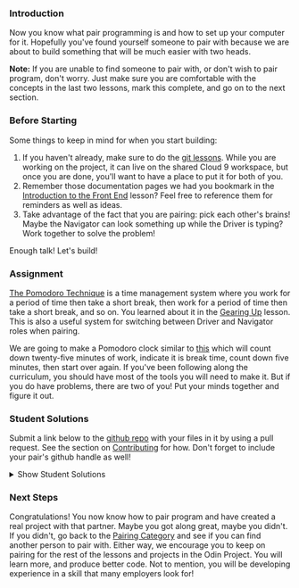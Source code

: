 ### Introduction

Now you know what pair programming is and how to set up your computer for it. Hopefully you've found yourself someone to pair with because we are about to build something that will be much easier with two heads.

**Note:** If you are unable to find someone to pair with, or don't wish to pair program, don't worry. Just make sure you are comfortable with the concepts in the last two lessons, mark this complete, and go on to the next section.

### Before Starting

Some things to keep in mind for when you start building:

1. If you haven't already, make sure to do the [git lessons](http://www.theodinproject.com/courses/web-development-101/lessons/introduction-to-git). While you are working on the project, it can live on the shared Cloud 9 workspace, but once you are done, you'll want to have a place to put it for both of you.
2. Remember those documentation pages we had you bookmark in the [Introduction to the Front End](http://www.theodinproject.com/courses/web-development-101/lessons/introduction-to-the-front-end) lesson? Feel free to reference them for reminders as well as ideas.
3. Take advantage of the fact that you are pairing: pick each other's brains! Maybe the Navigator can look something up while the Driver is typing? Work together to solve the problem!

Enough talk! Let's build!

### Assignment

<div class="lesson-content__panel" markdown="1">

  [The Pomodoro Technique](https://en.wikipedia.org/wiki/Pomodoro_Technique) is a time management system where you work for a period of time then take a short break, then work for a period of time then take a short break, and so on. You learned about it in the [Gearing Up](http://www.theodinproject.com/courses/web-development-101/lessons/gearing-up) lesson. This is also a useful system for switching between Driver and Navigator roles when pairing.

  We are going to make a Pomodoro clock similar to [this](http://romantic-trouble.surge.sh/) which will count down twenty-five minutes of work, indicate it is break time, count down five minutes, then start over again. If you've been following along the curriculum, you should have most of the tools you will need to make it. But if you do have problems, there are two of you! Put your minds together and figure it out.

</div>


### Student Solutions
Submit a link below to the [github repo](https://github.com/TheOdinProject/curriculum/blob/master/web_development_101/pair_programming/project_pairing.md) with your files in it by using a pull request.  See the section on [Contributing](http://github.com/TheOdinProject/curriculum/blob/master/contributing.md) for how.  Don't forget to include your pair's github handle as well!

<details markdown="block">
  <summary> Show Student Solutions </summary>

* Add your solution below this line!
* [John Piatras' Solution](https://github.com/JohnPiatras/pomodoro) - [View in Browser](https://johnpiatras.github.io/pomodoro)
* [Khalil O's Solution](https://github.com/Kh4lil/Pomodoro-App) - [View in Browser](https://kh4lil.github.io/Pomodoro-App/)
* [Kris Tobiasson's Solution](https://github.com/highpockets/pomodoro-clock.git) - [View in Browser](https://highpockets.github.io/pomodoro-clock/)
* [Katarzyna Kaswen-Wilk's Solution](https://github.com/kikupiku/pomodoro-clock) - [View in Browser](https://kikupiku.github.io/pomodoro-clock/)
* [Hammad Ahmed's Solution](https://github.com/shammadahmed/pomodoro_timer) - [View in Browser](https://shammadahmed.github.io/pomodoro_timer/)
* [Michael Horn's Solution](https://github.com/HornMichaelS/pomodoro) - [View in Browser](https://hornmichaels.github.io/pomodoro/)
* [Andrija Jelenkovic's Solution](https://github.com/Amdrija/pomodoro-clock) - [View in Browser](https://amdrija.github.io/pomodoro-clock/)
* [Ann Nguyen's Solution](https://github.com/ann-codes/javascript-pomodoro-clock) - [View in Browser](https://ann-codes.github.io/javascript-pomodoro-clock/)
* [proto-dylan's Solution](https://github.com/proto-dylan/Pomodoro) - [View in Browser](https://proto-dylan.github.io/Pomodoro/)
* [mistervoga's Solution](https://github.com/mistervoga/pomodoro) - [View in Browser](https://mistervoga.github.io/pomodoro/)
* [mvedataydin's Solution](https://github.com/mvedataydin/pomodoro_timer) - [View in Browser](https://mvedataydin.github.io/pomodoro_timer/)
* [Eljoey's Solution](https://github.com/eljoey/Pomodoro-Clock) - [View in Browser](https://eljoey.github.io/Pomodoro-Clock/)
* [Muhammad Ahmad's Solution](https://github.com/thisisMAhmad/pomodoro-clock) - [View in Browser](https://thisismahmad.github.io/pomodoro-clock/)
* [Dennis' Solution](https://github.com/DennisKraaijeveld/PomodoroClock) - [View in Browser](https://denniskraaijeveld.github.io/PomodoroClock/)
* [nadjastojanovic's Solution](https://github.com/nadjastojanovic/pomodoro-clock) - [View in Browser](https://nadjastojanovic.github.io/pomodoro-clock/)
* [Sherman's Solution](https://github.com/shermansjliu/pomodoro) - [View in Browser](https://shermansjliu.github.io/pomodoro/)
* [Ben's Solution](https://github.com/Koshoo/pomodoro-clock) - [View in Browser](https://koshoo.github.io/pomodoro-clock/)
* [Iacobssorin Solution](https://github.com/Iacobssorin/pomodoro_clock.git) - [View in Browser](https://iacobssorin.github.io/pomodoro_clock/)
* [Jose Salvador's Solution](https://github.com/Jsalvadorpp/Pomodoro-Clock) - [View in Browser](https://jsalvadorpp.github.io/Pomodoro-Clock/)
* [Joe Lee's Solution](https://github.com/JoeDravarol/pomodoro-timer) - [View in Browser](https://joedravarol.github.io/pomodoro-timer/)
* [Loumarven's Solution](https://github.com/loumarven/pomodoro) - [View in Browser](https://loumarven.github.io/pomodoro/)
* [Braxton Lemmon's Solution](https://github.com/braxtonlemmon/pomodoro) - [View in Browser](https://braxtonlemmon.github.io/pomodoro/)
* [Jay Burbyga's Solution](https://github.com/Jaybur1/TOP-pomodoro) - [View in Browser](https://jaybur1.github.io/TOP-pomodoro/)
* [Kevin Vuong's Solution](https://github.com/fffear/pomodoro_clock) - [View in Browser](https://fffear.github.io/pomodoro_clock/)
* [ARaut9's Solution](https://github.com/ARaut9/Pomodoro_timer) - [View in Browser](https://araut9.github.io/Pomodoro_timer/)
* [Leonardo J. Vega's Solution](https://github.com/leonardovega/pomodachi) - [View in Browser](https://leonardovega.github.io/pomodachi/)
* [BShowen's Solution](https://bshowen.github.io/Pomodoro_Timer/)
* [Learnsometing & Ricky's Solution](https://github.com/learnsometing/pomodoro-timer) - [View in Browser](https://rickymccallum87.github.io/pomodoro-timer/)
* [Tommy's Solution](https://github.com/Tommyisr/Pomodoro) - [View in Browser](https://tommyisr.github.io/Pomodoro/)
* [Bojo's Solution](https://github.com/BojoZahariev/Pomodoro-timer) - [View in Browser](https://bojozahariev.github.io/Pomodoro-timer/)
* [jj's Solution](https://github.com/jj-made/pomodoro-clock) - [View in Browser](https://jj-made.github.io/pomodoro-clock/index)
* [Chris Wegscheid's Solution](https://github.com/cwegscheid08/pomodoro_clock) - [View in Browser](https://cwegscheid08.github.io)
* [jinjagit's Solution](https://github.com/jinjagit/pomodoro) - [View in Browser](https://jinjagit.github.io/pomodoro/)
* [Tobenski's Solution](https://github.com/tobenski/Pomodoro_Clock) - [View in Browser](https://tobenski.github.io/Pomodoro_Clock/)
* [Mohamed Elattar's Solution](https://github.com/mohamed-elattar/pomodoro-clock) - [View in Browser](https://mohamed-elattar.github.io/pomodoro-clock/)
* [Ajani Stewart's solution](https://github.com/AjaniStewart/pomodoro-timer) - [View in Browser](https://ajanistewart.github.io/pomodoro-timer/)
* [prw001's solution](https://github.com/prw001/pomodoro_clock) - [View in Browser](https://prw001.github.io/pomodoro_clock/)
* [Tim Dowd's solution](https://github.com/timothydowd/pomodoro) - [View in Browser](https://timothydowd.github.io/pomodoro/)
* [Mark Bungeroth's solution](https://github.com/mbungeroth/pomodoro) - [View in Browser](https://mbungeroth.github.io/pomodoro/)
* [Johan Morin's solution](https://github.com/MorrisMalone/pomodoro_clock) - [View in Browser](https://morrismalone.github.io/pomodoro_clock/)
* [SarfrazAnjum's solution](https://github.com/SarfrazAnjum/TOP_Pairing-Project-Pomodoro) - [View in Browser]( https://sarfrazanjum.github.io/TOP_Pairing-Project-Pomodoro/)
* [Ngo Van Huong's Solution](https://github.com/ngovanhuong94/pomodoro-timer) - [View in Browser](https://ngovanhuong94.github.io/pomodoro-timer/)
* [autumnchris's Solution](https://github.com/autumnchris/pomodoro-timer-vanilla-js) - [View in Browser](https://autumnchris.github.io/pomodoro-timer-vanilla-js)
* [Jon Yoo's solution](https://github.com/jonyoowa/pomodoro-clock) - [View in Browser](https://jonyoowa.github.io/pomodoro-clock/)
* [Nate Dimock's solution](https://github.com/Flakari/pomodoro-clock) - [View in Browser](https://flakari.github.io/pomodoro-clock/)
* [0zra's solution](https://github.com/0zra/pomodoro) - [View in Browser](https://0zra.github.io/pomodoro/)
* [iamfranco's solution](https://github.com/iamfranco/the_odin_project/tree/master/pomodoro) - [View in Browser](https://iamfranco.github.io/the_odin_project/pomodoro/)
* [danhofer & nsantiagoblair's solution](https://github.com/danhofer/pomodoro-pair) - [View in Browser](https://danhofer.github.io/pomodoro-pair/pomodoro.html)
* [Alex and Kasper's Solution](https://github.com/alx4567/pomodoro) - [View in Browser](https://alx4567.github.io/pomodoro/)
* [Qin's Solution](https://github.com/hyathynth/pomodoro_clock) - [View in Browser](https://hyathynth.github.io/pomodoro_clock/)
* [Jonathan Yiv's Solution](https://github.com/JonathanYiv/pomodoro) - [View in Browser](https://jonathanyiv.github.io/pomodoro/)
* [GuyInALabCoat's Solution](https://github.com/GuyInALabCoat/Pomodoro_clock) - [View in Browser](https://guyinalabcoat.github.io/Pomodoro_clock/)
* [Justinckim3's Solution](https://github.com/justinckim3/pomodoro) - [View in Browser](https://justinckim3.github.io/pomodoro/)
* [Kasey Z.'s Solution](https://github.com/kasey-z/Pomodoro-Clock/) - [View in Browser](https://kasey-z.github.io/Pomodoro-Clock/)
* [junkdeck's Solution](https://github.com/junkdeck/pomodoro) - [View in Browser](https://junkdeck.github.io/pomodoro/)
* [Demo318 & rratliff's Solution](https://github.com/Demo318/pomodoro-clock) - [View in Browser](https://demo318.github.io/pomodoro-clock/)
* [SadieD's Solution](https://github.com/SadieD/Pomodoro) - [View in Browser](https://sadied.github.io/Pomodoro/)
* [Ryan Ford's Solution](https://github.com/ryanford-frontend/pomodoro-clock) - [View in Browser](https://ryanford-frontend.github.io/pomodoro-clock/)
* [holdercp's Solution](https://github.com/holdercp/pomodoro-timer) - [View in Browser](https://holdercp.github.io/pomodoro-timer/)
* [Flint Mayers and Isaias Ogbe Solution](https://github.com/FlintMayers/pomodoro_app) - [View in Browser](https://flintmayers.github.io/pomodoro_app/)
* [Sample solution](https://github.com/ChadKreutzer/pomodoro_clock) - [View in Browser](http://romantic-trouble.surge.sh/)
* [Ovsjah Schweinefresser](https://github.com/Ovsjah/pomodoro) -  [View in Browser](https://ovsjah.github.io/pomodoro/)
* [Øistein Haugland's Solution](https://github.com/oisteinhaugland/pomodoro) -  [View in Browser](https://oisteinhaugland.github.io/pomodoro/)
* [mindovermiles262's Solution](https://github.com/mindovermiles262/pomodoro) - [View in Browser](https://mindovermiles262.github.io/pomodoro)
* [maz's Solution](https://github.com/mmore21/pomodoro-clock) - [View in Browser](https://mmore21.github.io/pomodoro-clock/)
* [Laura's Solution](https://github.com/BrigadierButternut/pomodoro_timer) - [View in Browser](https://htmlpreview.github.io/?https://github.com/BrigadierButternut/pomodoro_timer/blob/master/pomodoro.html)
* [EMuchynski's Solution](https://github.com/EMuchynski/pomodoro) - [View in Browser](https://emuchynski.github.io/pomodoro/)
* [Ryan Steel's Solution](https://github.com/rsteel1/pomodoro-timer) - [View in Browser](https://rsteel1.github.io/pomodoro-timer/)
* [Cody Buffaloe & Elisery's Solution](https://github.com/CodyLBuffaloe/pomodoro_clock_pp) - [View in Browser](https://htmlpreview.github.io/?https://github.com/CodyLBuffaloe/pomodoro_clock_pp/blob/master/pomodoro_clock.html)
* [Luinu's Solution](https://github.com/luinu/pomodoro) - [View in Browser](https://luinu.github.io/pomodoro/)
* [Harrison's Solution](https://github.com/okeharlyon/Promodo-Clock)
* [Anistor86 & Isashimitsui's Solution](https://github.com/anistor86/pomodoroclock) - [View in Browser](https://anistor86.github.io/pomodoroclock/)
* [coryparham24's Solution](https://github.com/coryparham24/pomodoro-clock) - [View in Browser](https://cdn.rawgit.com/coryparham24/pomodoro-clock/7b1e6a88/index.html)
* [Oliver Curting's Solution](https://github.com/Curting/pomodoro) - [View in Browser](https://curting.github.io/pomodoro/)
* [Santiago Rodríguez Solution](https://github.com/santoxxcc/psychic-pancake) - [View in Browser](https://santoxxcc.github.io/psychic-pancake)
* [Bruno Parga's solution](https://github.com/brunoparga/odinproject/tree/master/WebDev101/pomodoro)
* [wilPoly's solution](https://github.com/wilPoly/pomodoro) - [View in browser](https://wilpoly.github.io/pomodoro/)
* [tonalmasher's solution](https://github.com/tonalmasher/pomodoro-project) - [View in browser](https://tonalmasher.github.io/pomodoro-project/)
* [Alexander Luna's solution](https://github.com/Mycroft1891/my-odin-project/tree/master/web-development-101/pomodoro) - [View in Browser](https://mycroft1891.github.io/my-odin-project/web-development-101/pomodoro/index.html)
* [Niko Caron's solution](https://github.com/ncaron/pomodoro-clock) - [View in Browser](https://ncaron.github.io/pomodoro-clock/)
* [Zach Coursey's solution](https://github.com/zcoursey22/pomodoro-clock) - [View in Browser](https://zcoursey22.github.io/pomodoro-clock/)
* [HSaad's solution](https://github.com/HSaad/pomodoro-clock) - [View in Browser](https://hsaad.github.io/pomodoro-clock/)
* [Punnadittr's solution](https://github.com/punnadittr/pomodoro) - [View in Browser](https://punnadittr.github.io/pomodoro/)
* [Encolpius's solution](https://github.com/Encolpius/pomodoro-clock/) - [View in browser](https://encolpius.github.io/pomodoro-clock/)
* [Archer's solution](https://github.com/LawrenceArcher/pomodoroProject) - [View in browser](https://lawrencearcher.github.io/pomodoroProject/)
* [mojotron's solution](https://github.com/mojotron/pomodoro-timer) - [View in browser](https://mojotron.github.io/pomodoro-timer/)
* [AREEBAISHTIAQ's solution](https://github.com/AREEBAISHTIAQ/pomodoro-Timer) - [View in browser](https://AREEBAISHTIAQ.github.io)
* [dmarkiewicz's solution](https://github.com/dmarkiewicz/the-odin-project/tree/master/pomodoro-project)
* [codyMalcolm's solution](https://github.com/codyMalcolm/odin-pomodoro-clock) - [View in Browser](https://codymalcolm.github.io/odin-pomodoro-clock/)
* [Husseyexplores' Solution](https://github.com/husseyexplores/odin-pomodoro-clock) - [View in Browser](https://husseyexplores.github.io/odin-pomodoro-clock/)
* [Emil Dimitrov's Solution](https://github.com/imemdm/pomodoro-clock) - [View in Browser](https://imemdm.github.io/pomodoro-clock/)
* [Ghassan's Solution](https://github.com/GT001/TOP-Pomodoro-Clock) - [View in Browser](https://gt001.github.io/TOP-Pomodoro-Clock/)
* [mwk913's Solution](https://github.com/mwk913/pomodoro-clock) - [View in Browser](https://mwk913.github.io/pomodoro-clock/)
* [Dan2D's Solution](https://github.com/Dan2D/Pomodoro) - [View in Browser](https://dan2d.github.io/Pomodoro/html/index.html)
* [Leila Alderman's Solution](https://github.com/leila-alderman/pomodoro-timer) - [View in Browser](https://leila-alderman.github.io/pomodoro-timer/)
* [Valentino Valenti's Solution](https://github.com/1ba1/pomodoro-timer) - [View in browser](https://1ba1.github.io/pomodoro-timer/)
* [tnharvey's Solution](https://github.com/tnharvey/pomodoro) - [View in Browser](https://tnharvey.github.io/pomodoro)
* [vulence's Solution](https://github.com/vulence/pomodoro-clock) - [View in Browser](https://vulence.github.io/pomodoro-clock/)
* [Samuel Oswald's Solution](https://github.com/smozwald/pomodoro) - [View in Browser](https://smozwald.github.io/pomodoro/)
* [Franklyn Afeso's solution](https://github.com/afeso/pomodoro) - [View in Browser](https://afeso.github.io/pomodoro)
* [keskiviikko's solution](https://github.com/keskiviikko/project-pomodoro) - [View in Browser](https://keskiviikko.github.io/project-pomodoro/)
* [Sergej Jurchenko's solution](https://github.com/Sergyurch/pomodoro-clock) - [View in Browser](https://sergyurch.github.io/pomodoro-clock/)
* [LeonJMac's & Esme's solution](https://github.com/leonjmac/pomodoro-timer) - [View in Browser](https://leonjmac.github.io/pomodoro-timer/)
* [Edehlol's solution](https://github.com/edehlol/pomodoro_timer) - [View in Browser](https://edehlol.github.io/pomodoro_timer/)
* [antdricot's solution](https://github.com/antdricot/pomodoro) - [View in Browser](https://antdricot.github.io/pomodoro/)
* [LastCapricorn's solution](https://github.com/LastCapricorn/pairing) - [View in Browser](https://lastcapricorn.github.io/pairing/)
* [alex-sir's solution](https://github.com/alex-sir/pomodoro) - [View in Browser](https://alex-sir.github.io/pomodoro/)
* [Tronerta's solution](https://github.com/Tronerta/pomodoro_clock) - [View in Browser](https://tronerta.github.io/pomodoro_clock/)
* [Bendee48's Solution](https://github.com/bendee48/pomodoro) - [View in Browser](https://bendee48.github.io/pomodoro/)
* [Muminjon's solution](https://github.com/MuminjonGuru/pomodoro-time) - [View in Browser](https://codepen.io/MuminjonGuru/pen/yWjOBw)
* [JFAldridge's solution](https://github.com/JFAldridge/the_productive_egg) - [View in Browser](https://jfaldridge.github.io/the_productive_egg/)
* [John-san's solution](https://github.com/john-san/pomodoro) - [View in Browser](https://john-san.github.io/pomodoro/)
* [Robert Dunbar's solution](https://github.com/RobertDunbar/pomodoro-clock) - [View in Browser](https://robertdunbar.github.io/pomodoro-clock/)
* [Sanyogita Pandit's solution](https://github.com/SanyogitaPandit/pairing_project) - [View in Browser](https://sanyogitapandit.github.io/pairing_project/)
* [Ousmane Sylla's Solution](https://github.com/kitague/Pomodoro-clock/) - [View in Browser](https://kitague.github.io/Pomodoro-clock/)
* [Gene Mecija's Solution](https://github.com/genemecija/PomodoroClock/) - [View in Browser](https://genemecija.github.io/PomodoroClock/)
* [Rafael Rodriguez Garcia's Solution](https://github.com/rrg1459/pomodoro/) - [View in Browser](https://rrg1459.github.io/pomodoro/)
* [Husseinhewehii's Solution](https://github.com/Husseinhewehii/Pomodoro) - [View in Browser](https://husseinhewehii.github.io/Pomodoro/)
* [TuSeMorte's Solution](https://github.com/TuSeMorte/pomodoro) - [View in Browser](https://tusemorte.github.io/pomodoro/)
* [Jahmzu's Solution](https://github.com/jahmzu/TOP-pomodoro) - [View in Browser](https://jahmzu.github.io/TOP-pomodoro/)
* [David Watkin's Solution](https://github.com/DavidWatkinCode/the_odin_project/tree/master/javascript/pomodoro_timer) - [View in browser](https://davidwatkincode.github.io/the_odin_project/javascript/pomodoro_timer)
</details>

### Next Steps

Congratulations! You now know how to pair program and have created a real project with that partner. Maybe you got along great, maybe you didn't. If you didn't, go back to the [Pairing Category](https://forum.theodinproject.com/c/pairs) and see if you can find another person to pair with. Either way, we encourage you to keep on pairing for the rest of the lessons and projects in the Odin Project. You will learn more, and produce better code. Not to mention, you will be developing experience in a skill that many employers look for!
